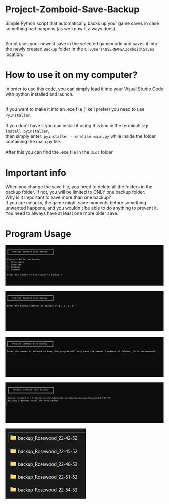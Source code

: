 # Project-Zomboid-Save-Backup
Simple Python script that automatically backs up your game saves in case something bad happens (as we know it always does).<br /><br />

Script uses your newest save in the selected gamemode and saves it into the newly created ```Backup``` folder in the ```C:\Users\USERNAME\Zomboid\Saves``` location.

# How to use it on my computer?
In order to use this code, you can simply load it into your Visual Studio Code with python installed and launch.<br /><br />

If you want to make it into an .exe file (like i prefer) you need to use ``PyInstaller``.<br /><br />
If you don't have it you can install it using this line in the terminal: ```pip install pyinstaller```,<br />
then simply enter: ```pyinstaller --onefile main.py``` while inside the folder containing the main.py file.<br /><br />
After this you can find the .exe file in the ```dist``` folder

# Important info
When you change the save file, you need to delete all the folders in the backup folder. If not, you will be limited to ONLY one backup folder.<br />
Why is it important to have more than one backup?<br />
If you are unlucky, the game might save moments before something unwanted happens, and you wouldn't be able to do anything to prevent it. <br />
You need to always have at least one more older save.

# Program Usage
![Choosing folder](/screenshots/1.png)

![Choosing interval](/screenshots/2.png)

![Choosing number of folders](/screenshots/3.png)

![Backup in progress](/screenshots/4.png)

![Created backups](/screenshots/5.png)
